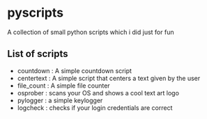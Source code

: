 # pyscripts
A collection of small python scripts which i did just for fun

## List of scripts
* countdown : A simple countdown script
* centertext : A simple script that centers a text given by the user
* file_count : A simple file counter
* osprober : scans your OS and shows a cool text art logo
* pylogger : a simple keylogger
* logcheck : checks if your login credentials are correct
